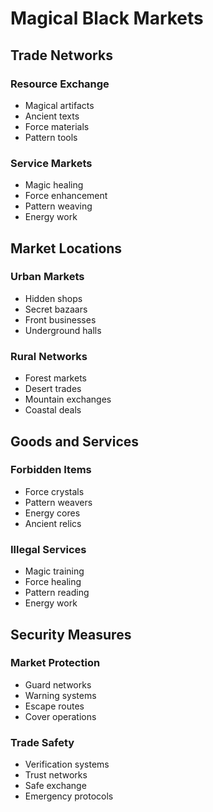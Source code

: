 # Magical Black Markets

## Trade Networks

### Resource Exchange
- Magical artifacts
- Ancient texts
- Force materials
- Pattern tools

### Service Markets
- Magic healing
- Force enhancement
- Pattern weaving
- Energy work

## Market Locations

### Urban Markets
- Hidden shops
- Secret bazaars
- Front businesses
- Underground halls

### Rural Networks
- Forest markets
- Desert trades
- Mountain exchanges
- Coastal deals

## Goods and Services

### Forbidden Items
- Force crystals
- Pattern weavers
- Energy cores
- Ancient relics

### Illegal Services
- Magic training
- Force healing
- Pattern reading
- Energy work

## Security Measures

### Market Protection
- Guard networks
- Warning systems
- Escape routes
- Cover operations

### Trade Safety
- Verification systems
- Trust networks
- Safe exchange
- Emergency protocols
